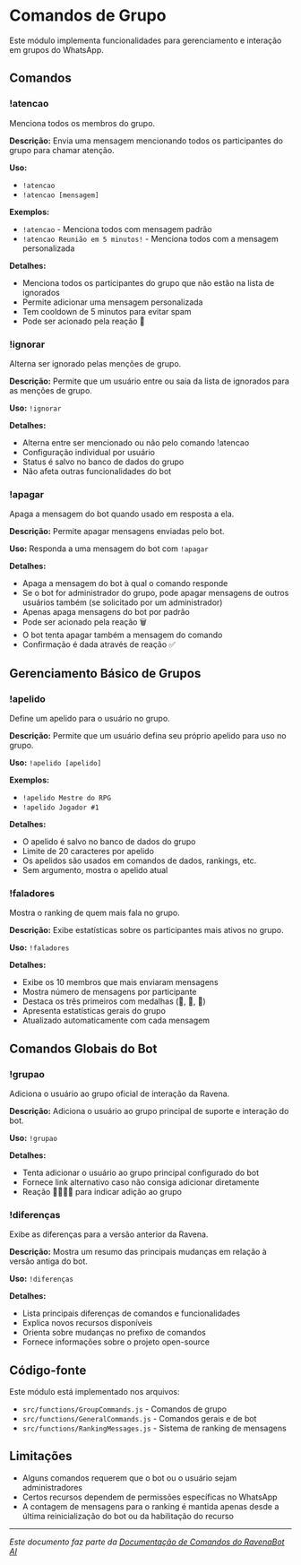 # Comandos de Grupo

Este módulo implementa funcionalidades para gerenciamento e interação em grupos do WhatsApp.

## Comandos

### !atencao

Menciona todos os membros do grupo.

**Descrição:** Envia uma mensagem mencionando todos os participantes do grupo para chamar atenção.

**Uso:** 
- `!atencao`
- `!atencao [mensagem]`

**Exemplos:**
- `!atencao` - Menciona todos com mensagem padrão
- `!atencao Reunião em 5 minutos!` - Menciona todos com a mensagem personalizada

**Detalhes:**
- Menciona todos os participantes do grupo que não estão na lista de ignorados
- Permite adicionar uma mensagem personalizada
- Tem cooldown de 5 minutos para evitar spam
- Pode ser acionado pela reação 📢

### !ignorar

Alterna ser ignorado pelas menções de grupo.

**Descrição:** Permite que um usuário entre ou saia da lista de ignorados para as menções de grupo.

**Uso:** `!ignorar`

**Detalhes:**
- Alterna entre ser mencionado ou não pelo comando !atencao
- Configuração individual por usuário
- Status é salvo no banco de dados do grupo
- Não afeta outras funcionalidades do bot

### !apagar

Apaga a mensagem do bot quando usado em resposta a ela.

**Descrição:** Permite apagar mensagens enviadas pelo bot.

**Uso:** Responda a uma mensagem do bot com `!apagar`

**Detalhes:**
- Apaga a mensagem do bot à qual o comando responde
- Se o bot for administrador do grupo, pode apagar mensagens de outros usuários também (se solicitado por um administrador)
- Apenas apaga mensagens do bot por padrão
- Pode ser acionado pela reação 🗑️
- O bot tenta apagar também a mensagem do comando
- Confirmação é dada através de reação ✅

## Gerenciamento Básico de Grupos

### !apelido

Define um apelido para o usuário no grupo.

**Descrição:** Permite que um usuário defina seu próprio apelido para uso no grupo.

**Uso:** `!apelido [apelido]`

**Exemplos:**
- `!apelido Mestre do RPG`
- `!apelido Jogador #1`

**Detalhes:**
- O apelido é salvo no banco de dados do grupo
- Limite de 20 caracteres por apelido
- Os apelidos são usados em comandos de dados, rankings, etc.
- Sem argumento, mostra o apelido atual

### !faladores

Mostra o ranking de quem mais fala no grupo.

**Descrição:** Exibe estatísticas sobre os participantes mais ativos no grupo.

**Uso:** `!faladores`

**Detalhes:**
- Exibe os 10 membros que mais enviaram mensagens
- Mostra número de mensagens por participante
- Destaca os três primeiros com medalhas (🥇, 🥈, 🥉)
- Apresenta estatísticas gerais do grupo
- Atualizado automaticamente com cada mensagem

## Comandos Globais do Bot

### !grupao

Adiciona o usuário ao grupo oficial de interação da Ravena.

**Descrição:** Adiciona o usuário ao grupo principal de suporte e interação do bot.

**Uso:** `!grupao`

**Detalhes:**
- Tenta adicionar o usuário ao grupo principal configurado do bot
- Fornece link alternativo caso não consiga adicionar diretamente
- Reação 👨‍👨‍👧‍👦 para indicar adição ao grupo

### !diferenças

Exibe as diferenças para a versão anterior da Ravena.

**Descrição:** Mostra um resumo das principais mudanças em relação à versão antiga do bot.

**Uso:** `!diferenças`

**Detalhes:**
- Lista principais diferenças de comandos e funcionalidades
- Explica novos recursos disponíveis
- Orienta sobre mudanças no prefixo de comandos
- Fornece informações sobre o projeto open-source

## Código-fonte

Este módulo está implementado nos arquivos:
- `src/functions/GroupCommands.js` - Comandos de grupo
- `src/functions/GeneralCommands.js` - Comandos gerais e de bot
- `src/functions/RankingMessages.js` - Sistema de ranking de mensagens

## Limitações

- Alguns comandos requerem que o bot ou o usuário sejam administradores
- Certos recursos dependem de permissões específicas no WhatsApp
- A contagem de mensagens para o ranking é mantida apenas desde a última reinicialização do bot ou da habilitação do recurso

---

*Este documento faz parte da [Documentação de Comandos do RavenaBot AI](README.md#documentação-dos-comandos)*